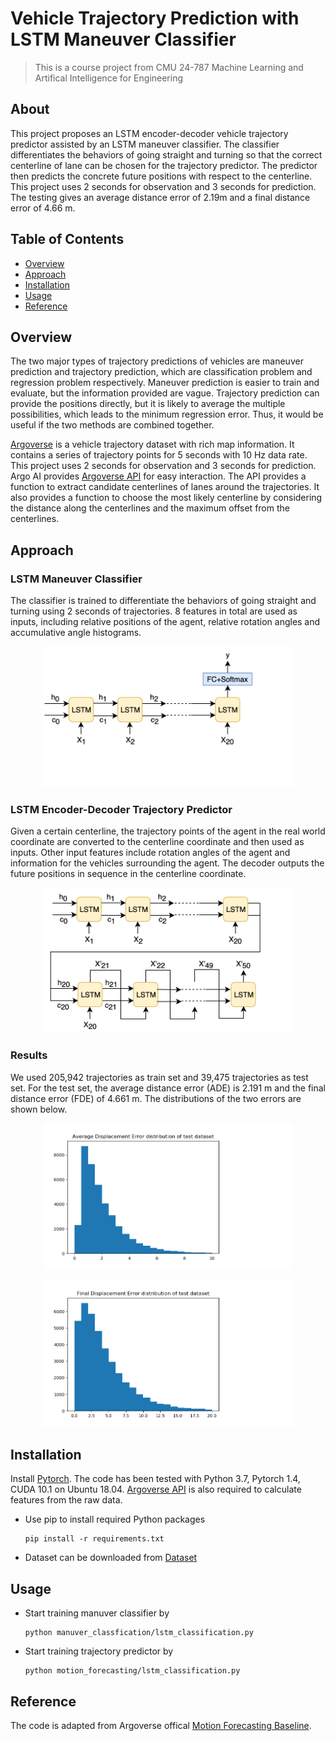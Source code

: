 # Vehicle Trajectory Prediction with LSTM Maneuver Classifier
> This is a course project from CMU 24-787 Machine Learning and Artifical Intelligence for Engineering

## About
This project proposes an LSTM encoder-decoder vehicle trajectory predictor assisted by an LSTM maneuver classifier. The classifier differentiates the behaviors of going straight and turning so that the correct centerline
of lane can be chosen for the trajectory predictor. The predictor then predicts the concrete future positions with respect to the centerline. This project uses 2 seconds for observation and 3 seconds for prediction.
The testing gives an average distance error of 2.19m and a final distance error of 4.66 m.

## Table of Contents
* [Overview](#overview)
* [Approach](#approach)
* [Installation](#installation)
* [Usage](#usage)
* [Reference](#reference)

## Overview
The two major types of trajectory predictions of vehicles are maneuver prediction and trajectory prediction, which are classification problem and regression problem respectively. Maneuver prediction is easier to train and evaluate, but the information provided are vague. Trajectory prediction can provide the positions directly, but it is likely to average the multiple possibilities, which leads to the minimum regression error. Thus, it would be useful if the two methods are combined together.

[Argoverse](https://www.argoverse.org/) is a vehicle trajectory dataset with rich map
information. It contains a series of trajectory points for 5 seconds with 10 Hz data rate. This project uses 2 seconds for observation and 3 seconds for prediction. Argo AI provides [Argoverse API](https://github.com/argoai/argoverse-api) for easy interaction. The API provides a function to extract candidate centerlines of lanes around the trajectories. It also provides a function to choose the most likely centerline by considering the distance along the centerlines and the maximum offset from the centerlines.

## Approach

### LSTM Maneuver Classifier
The classifier is trained to differentiate the behaviors of going straight and turning using 2 seconds of trajectories. 8 features in total are used as inputs, including relative positions of the agent, relative rotation angles and accumulative angle histograms.

<p align="center">
    <img src="fig/classifier.png" width="400" />
</p>

### LSTM Encoder-Decoder Trajectory Predictor
Given a certain centerline, the trajectory
points of the agent in the real world coordinate are converted to the centerline coordinate and then used as inputs. Other input features include rotation angles of the agent and information for the vehicles surrounding the agent. The decoder outputs the future positions in sequence in the centerline coordinate.

<p align="center">
    <img src="fig/ed.png" width="400" />
</p>

### Results
We used 205,942 trajectories as train set and 39,475 trajectories as test set. For the test set, the average distance error (ADE) is 2.191 m and the final distance error (FDE) of 4.661 m. The distributions of the two errors are shown below.

<p align="center">
    <img src="fig/ade.png" width="400" />
</p>
<p align="center">
    <img src="fig/fde.png" width="400" />
</p>


## Installation
Install [Pytorch](https://pytorch.org/). The code has been tested with Python 3.7, Pytorch 1.4, CUDA 10.1 on Ubuntu 18.04. [Argoverse API](https://github.com/argoai/argoverse-api) is also required to calculate features from the raw data.

* Use pip to install required Python packages

    ```
    pip install -r requirements.txt
    ```

* Dataset can be downloaded from [Dataset](https://www.argoverse.org/data.html)

## Usage
* Start training manuver classifier by
    ```
    python manuver_classfication/lstm_classification.py 
    ```
* Start training trajectory predictor by
    ```
    python motion_forecasting/lstm_classification.py 
    ```

## Reference
The code is adapted from Argoverse offical [Motion Forecasting Baseline](https://github.com/jagjeet-singh/argoverse-forecasting).
